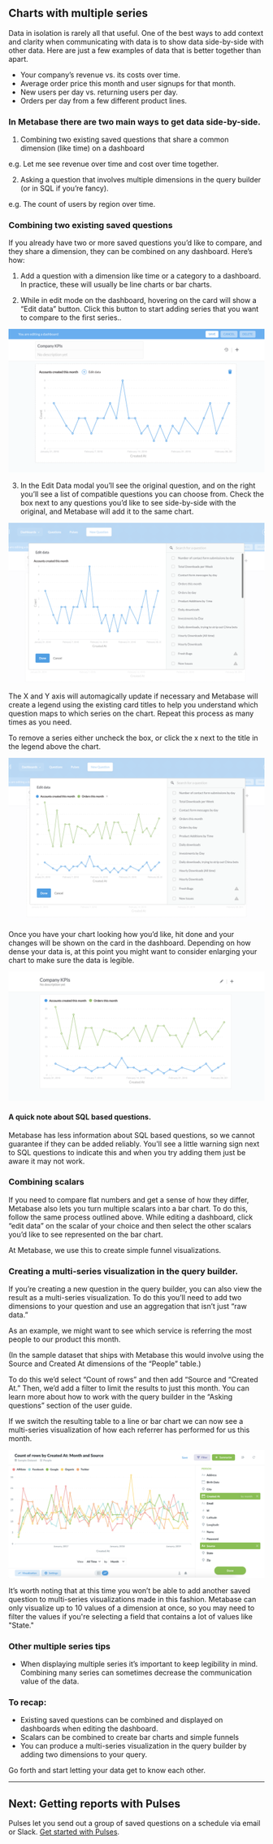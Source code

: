 ## Charts with multiple series

Data in isolation is rarely all that useful. One of the best ways to add context and clarity when communicating with data is to show data side-by-side with other data. Here are just a few  examples of data that is better together than apart.

- Your company’s revenue vs. its costs over time.
- Average order price this month and user signups for that month.
- New users per day vs. returning users per day.
- Orders per day from a few different product lines.

### In Metabase there are two main ways to get data side-by-side.

1. Combining two existing saved questions that share a common dimension (like time) on a dashboard

e.g. Let me see revenue over time and cost over time together.

2. Asking a question that involves multiple dimensions in the query builder (or in SQL if you’re fancy).

e.g. The count of users by region over time.

### Combining two existing saved questions
If you already have two or more saved questions you’d like to compare, and they share a dimension, they can be combined on any dashboard. Here’s how:

1. Add a question with a dimension like time or a category to a dashboard. In practice, these will usually be line charts or bar charts.

2. While in edit mode on the dashboard, hovering on the card will show a “Edit data” button. Click this button to start adding series that you want to compare to the first series..

![multiseriestrigger](images/MultiSeriesTrigger.png)

3. In the Edit Data modal you’ll see the original question, and on the right you’ll see a list of compatible questions you can choose from. Check the box next to any questions you’d like to see side-by-side with the original, and Metabase will add it to the same chart.

![multiseriesmodal1](images/MultiSeriesModal1.png)

The X and Y axis will automagically update if necessary and Metabase will create a legend using the existing card titles to help you understand which question maps to which series on the chart. Repeat this process as many times as you need.

To remove a series either uncheck the box, or click the x next to the title in the legend above the chart.

![multiseriesmodal2](images/MultiSeriesModal2.png)

Once you have your chart looking how you’d like, hit done and your changes will be shown on the card in the dashboard. Depending on how dense your data is, at this point you might want to consider enlarging your chart to make sure the data is legible.

![multiseriefinished](images/MultiSeriesFinished.png)

#### A quick note about SQL based questions.
Metabase has less information about SQL based questions, so we cannot guarantee if they can be added reliably. You'll see a little warning sign next to SQL questions to indicate this and when you try adding them just be aware it may not work.

###  Combining scalars
If you need to compare flat numbers and get a sense of how they differ, Metabase also lets you turn multiple scalars into a bar chart. To do this, follow the same process outlined above. While editing a dashboard, click “edit data” on the scalar of your choice and then select the other scalars you’d like to see represented on the bar chart.

At Metabase, we use this to create simple funnel visualizations.

### Creating a multi-series visualization in the query builder.
If you’re creating a new question in the query builder, you can also view the result as a multi-series visualization. To do this you’ll need to add two dimensions to your question and use an aggregation that isn’t just “raw data.”

As an example, we might want to see which service is referring the most people to our product this month.

(In the sample dataset that ships with Metabase this would involve using the Source and Created At dimensions of the “People” table.)

To do this we’d select “Count of rows” and then add “Source and “Created At.” Then, we’d add a filter to limit the results to just this month. You can learn more about how to work with the query builder in the “Asking questions” section of the user guide.

If we switch the resulting table to a line or bar chart we can now see a multi-series visualization of how each referrer has performed for us this month.

![multiseriesquerybuilder](images/MultiSeriesQueryBuilder.png)

It’s worth noting that at this time you won’t be able to add another saved question to multi-series visualizations made in this fashion.  Metabase can only visualize up to 10 values of a dimension at once, so you may need to filter the values if you're selecting a field that contains a lot of values like "State."

### Other multiple series tips
- When displaying multiple series it’s important to keep legibility in mind. Combining many series can sometimes decrease the communication value of the data.

### To recap:

- Existing saved questions can be combined and displayed on dashboards when editing the dashboard.
- Scalars can be combined to create bar charts and simple funnels
- You can produce a multi-series visualization in the query builder by adding two dimensions to your query.

Go forth and start letting your data get to know each other.

---

## Next: Getting reports with Pulses

Pulses let you send out a group of saved questions on a schedule via email or Slack. [Get started with Pulses](10-pulses.md).
